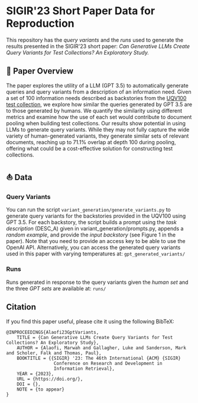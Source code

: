 # SIGIR'23 Short Paper Data for Reproduction 
This repository has the _query variants_ and the _runs_ used to generate the results presented in the SIGIR'23 short paper: 
_Can Generative LLMs Create Query Variants for Test Collections? An Exploratory Study._

## 🔖 Paper Overview 
The paper explores the utility of a LLM (GPT 3.5) to automatically generate queries and query variants from a description of an information need.
Given a set of 100 information needs described as backstories from the [UQV100 test collection](https://figshare.com/articles/dataset/UQV100_An_IR_Test_Collection_With_Query_Variability/3180694),
we explore how similar the queries generated by GPT 3.5 are to those generated by humans.
We quantify the similarity using different metrics and examine how the use of each set would contribute to document pooling when building test collections.
Our results show potential in using LLMs to generate query variants. While they may not fully capture the wide variety of human-generated variants, they generate similar sets of relevant documents, reaching up to 71.1% overlap at depth 100 during pooling,
offering what could be a cost-effective solution for constructing test collections.

## ⛵️ Data 
### Query Variants
You can run the script `variant_generation/generate_variants.py` to generate query variants for the backstories provided in the UQV100 using GPT 3.5.
For each backstory, the script builds a prompt using the _task description_ (DESC_A) given in variant_generation/prompts.py, appends a _random example_, and provide the _input backstory_ (see Figure 1 in the paper).
Note that you need to provide an access key to be able to use the OpenAI API.
Alternatively, you can access the generated query variants used in this paper with varying temperatures at: `gpt_generated_variants/`

### Runs
Runs generated in response to the query variants given the _human set_ and the three _GPT sets_ are available at: `runs/` 

## Citation
If you find this paper useful, please cite it using the following BibTeX:
```
@INPROCEEDINGS{Alaofi23GptVariants,
    TITLE = {Can Generative LLMs Create Query Variants for Test Collections? An Exploratory Study},
    AUTHOR = {Alaofi, Marwah and Gallagher, Luke and Sanderson, Mark and Scholer, Falk and Thomas, Paul},
    BOOKTITLE = {{SIGIR} '23: The 46th International {ACM} {SIGIR}
                  Conference on Research and Development in
                  Information Retrieval},
    YEAR = {2023},
    URL = {https://doi.org/},
    DOI = {},
    NOTE = {to appear}
}
```

[//]: # ()
[//]: # (## 🤖 Reproduction )

[//]: # (To get the set stats &#40;table 1&#41;)
[//]: # (To reproduce results presented in Fig. 3)
[//]: # (To reproduce evaluation metrics &#40;Table 2&#41;)

[//]: # ()
[//]: # (## Cite the paper)

[//]: # (Marwah Alaofi,Luke Gallagher, Mark Sanderson, Falk Scholer, Paul Thomas. 2023. )
